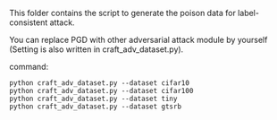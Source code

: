 This folder contains the script to generate the poison data for label-consistent attack. 

You can replace PGD with other adversarial attack module by yourself (Setting is also written in craft_adv_dataset.py). 

command:
```
python craft_adv_dataset.py --dataset cifar10 
python craft_adv_dataset.py --dataset cifar100 
python craft_adv_dataset.py --dataset tiny 
python craft_adv_dataset.py --dataset gtsrb 
```